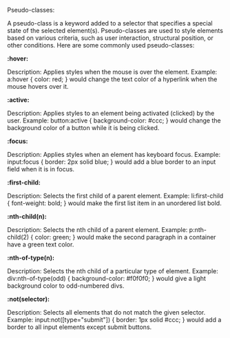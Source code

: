 Pseudo-classes:

A pseudo-class is a keyword added to a selector that specifies a special state of the selected element(s). Pseudo-classes are used to style elements based on various criteria, such as user interaction, structural position, or other conditions. Here are some commonly used pseudo-classes:

**:hover:**

Description: Applies styles when the mouse is over the element.
Example: a:hover { color: red; } would change the text color of a hyperlink when the mouse hovers over it.

**:active:**

Description: Applies styles to an element being activated (clicked) by the user.
Example: button:active { background-color: #ccc; } would change the background color of a button while it is being clicked.

**:focus:**

Description: Applies styles when an element has keyboard focus.
Example: input:focus { border: 2px solid blue; } would add a blue border to an input field when it is in focus.

**:first-child:**

Description: Selects the first child of a parent element.
Example: li:first-child { font-weight: bold; } would make the first list item in an unordered list bold.

**:nth-child(n):**

Description: Selects the nth child of a parent element.
Example: p:nth-child(2) { color: green; } would make the second paragraph in a container have a green text color.

**:nth-of-type(n):**

Description: Selects the nth child of a particular type of element.
Example: div:nth-of-type(odd) { background-color: #f0f0f0; } would give a light background color to odd-numbered divs.

**:not(selector):**

Description: Selects all elements that do not match the given selector.
Example: input:not([type="submit"]) { border: 1px solid #ccc; } would add a border to all input elements except submit buttons.
